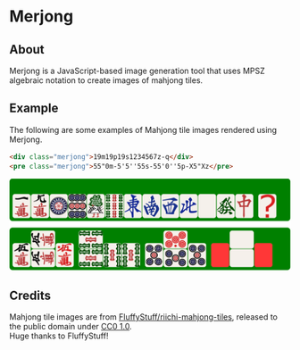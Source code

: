 # Merjong

## About

Merjong is a JavaScript-based image generation tool that uses MPSZ algebraic notation to create images of mahjong tiles.

## Example

The following are some examples of Mahjong tile images rendered using Merjong.  

```html
<div class="merjong">19m19p19s1234567z-q</div>
<pre class="merjong">55"0m-5'5''55s-55'0''5p-X5"Xz</pre>
```

![alt text](img/merjong-example.png)

## Credits

Mahjong tile images are from [FluffyStuff/riichi-mahjong-tiles](https://github.com/FluffyStuff/riichi-mahjong-tiles), released to the public domain under [CC0 1.0](https://creativecommons.org/publicdomain/zero/1.0/).  
Huge thanks to FluffyStuff!
